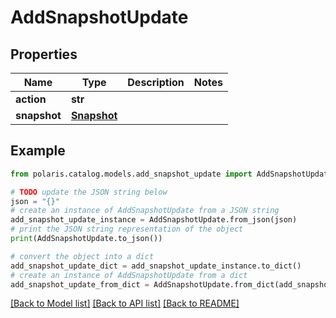 <!--

 Licensed to the Apache Software Foundation (ASF) under one
 or more contributor license agreements.  See the NOTICE file
 distributed with this work for additional information
 regarding copyright ownership.  The ASF licenses this file
 to you under the Apache License, Version 2.0 (the
 "License"); you may not use this file except in compliance
 with the License.  You may obtain a copy of the License at

   http://www.apache.org/licenses/LICENSE-2.0

 Unless required by applicable law or agreed to in writing,
 software distributed under the License is distributed on an
 "AS IS" BASIS, WITHOUT WARRANTIES OR CONDITIONS OF ANY
 KIND, either express or implied.  See the License for the
 specific language governing permissions and limitations
 under the License.

-->
# AddSnapshotUpdate


## Properties

Name | Type | Description | Notes
------------ | ------------- | ------------- | -------------
**action** | **str** |  | 
**snapshot** | [**Snapshot**](Snapshot.md) |  | 

## Example

```python
from polaris.catalog.models.add_snapshot_update import AddSnapshotUpdate

# TODO update the JSON string below
json = "{}"
# create an instance of AddSnapshotUpdate from a JSON string
add_snapshot_update_instance = AddSnapshotUpdate.from_json(json)
# print the JSON string representation of the object
print(AddSnapshotUpdate.to_json())

# convert the object into a dict
add_snapshot_update_dict = add_snapshot_update_instance.to_dict()
# create an instance of AddSnapshotUpdate from a dict
add_snapshot_update_from_dict = AddSnapshotUpdate.from_dict(add_snapshot_update_dict)
```
[[Back to Model list]](../README.md#documentation-for-models) [[Back to API list]](../README.md#documentation-for-api-endpoints) [[Back to README]](../README.md)


